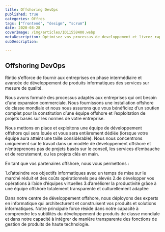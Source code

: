 ```yaml
---
title: Offshoring DevOps
published: true
categories: Offres
tags: ["frontend", "design", "scrum"]
date: 2020-08-28
coverImage: /img/articles/ID11558400.webp
metaDescription: Optimisez vos processus de developpement et livrez rapidement vos produits et vos services.
subDescription: 

---
```


## Offshoring DevOps

Rintio s’efforce de fournir aux entreprises en phase intermédiaire et avancée de développement de produits informatiques des services sur mesure de qualité.

Nous avons formulé des processus adaptés aux entreprises qui ont besoin d’une expansion commerciale. Nous fournissons une installation offshore de classe mondiale et nous nous assurons que vous bénéficiez d’un soutien complet pour la constitution d’une équipe offshore et l’exploitation de projets basés sur les normes de votre entreprise.

Nous mettons en place et exploitons une équipe de développement offshore qui sera louée et vous sera entièrement dédiée (lorsque votre équipe aura atteint une taille considérable). Nous nous concentrons uniquement sur le travail dans un modèle de développement offshore et n’entreprenons pas de projets basés sur le conseil, les services d’embauche et de recrutement, ou les projets clés en main.

En tant que vos partenaires offshore, nous vous permettons :

1.d’atteindre vos objectifs informatiques avec un temps de mise sur le marché réduit et des coûts opérationnels peu élevés
2.de développer vos opérations à l’aide d’équipes virtuelles
3.d’améliorer la productivité grâce à une équipe offshore totalement transparente et culturellement adaptée

Dans notre centre de développement offshore, nous déployons des experts en informatique qui architecturent et construisent vos produits et solutions informatiques. Notre principale force réside dans notre capacité à comprendre les subtilités du développement de produits de classe mondiale et dans notre capacité à intégrer de manière transparente des fonctions de gestion de produits de haute technologie.
